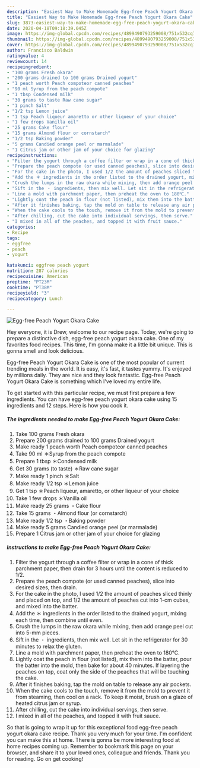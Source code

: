 ```yaml
---
description: "Easiest Way to Make Homemade Egg-free Peach Yogurt Okara Cake"
title: "Easiest Way to Make Homemade Egg-free Peach Yogurt Okara Cake"
slug: 3873-easiest-way-to-make-homemade-egg-free-peach-yogurt-okara-cake
date: 2020-04-18T09:18:39.045Z
image: https://img-global.cpcdn.com/recipes/4899490793259008/751x532cq70/egg-free-peach-yogurt-okara-cake-recipe-main-photo.jpg
thumbnail: https://img-global.cpcdn.com/recipes/4899490793259008/751x532cq70/egg-free-peach-yogurt-okara-cake-recipe-main-photo.jpg
cover: https://img-global.cpcdn.com/recipes/4899490793259008/751x532cq70/egg-free-peach-yogurt-okara-cake-recipe-main-photo.jpg
author: Francisco Baldwin
ratingvalue: 4
reviewcount: 14
recipeingredient:
- "100 grams Fresh okara"
- "200 grams drained to 100 grams Drained yogurt"
- "1 peach worth Peach compoteor canned peaches"
- "90 ml Syrup from the peach compote"
- "1 tbsp Condensed milk"
- "30 grams to taste Raw cane sugar"
- "1 pinch Salt"
- "1/2 tsp Lemon juice"
- "1 tsp Peach liqueur amaretto or other liqueur of your choice"
- "1 few drops Vanilla oil"
- "25 grams Cake flour"
- "15 grams Almond flour or cornstarch"
- "1/2 tsp Baking powder"
- "5 grams Candied orange peel or marmalade"
- "1 Citrus jam or other jam of your choice for glazing"
recipeinstructions:
- "Filter the yogurt through a coffee filter or wrap in a cone of thick parchment paper, then drain for 3 hours until the content is reduced to 1/2."
- "Prepare the peach compote (or used canned peaches), slice into desired sizes, then drain."
- "For the cake in the photo, I used 1/2 the amount of peaches sliced thinly and placed on top, and 1/2 the amount of peaches cut into 1-cm cubes, and mixed into the batter."
- "Add the ＊ ingredients in the order listed to the drained yogurt, mixing each time, then combine until even."
- "Crush the lumps in the raw okara while mixing, then add orange peel cut into 5-mm pieces."
- "Sift in the ・ ingredients, then mix well. Let sit in the refrigerator for 30 minutes to relax the gluten."
- "Line a mold with parchment paper, then preheat the oven to 180℃."
- "Lightly coat the peach in flour (not listed), mix them into the batter, pour the batter into the mold, then bake for about 40 minutes. If layering the peaches on top, coat only the side of the peaches that will be touching the cake."
- "After it finishes baking, tap the mold on table to release any air pockets."
- "When the cake cools to the touch, remove it from the mold to prevent it from steaming, then cool on a rack. To keep it moist, brush on a glaze of heated citrus jam or syrup."
- "After chilling, cut the cake into individual servings, then serve."
- "I mixed in all of the peaches, and topped it with fruit sauce."
categories:
- Recipe
tags:
- eggfree
- peach
- yogurt

katakunci: eggfree peach yogurt 
nutrition: 287 calories
recipecuisine: American
preptime: "PT23M"
cooktime: "PT38M"
recipeyield: "3"
recipecategory: Lunch

---
```



![Egg-free Peach Yogurt Okara Cake](https://img-global.cpcdn.com/recipes/4899490793259008/751x532cq70/egg-free-peach-yogurt-okara-cake-recipe-main-photo.jpg)

Hey everyone, it is Drew, welcome to our recipe page. Today, we're going to prepare a distinctive dish, egg-free peach yogurt okara cake. One of my favorites food recipes. This time, I'm gonna make it a little bit unique. This is gonna smell and look delicious.



Egg-free Peach Yogurt Okara Cake is one of the most popular of current trending meals in the world. It is easy, it's fast, it tastes yummy. It's enjoyed by millions daily. They are nice and they look fantastic. Egg-free Peach Yogurt Okara Cake is something which I've loved my entire life.


To get started with this particular recipe, we must first prepare a few ingredients. You can have egg-free peach yogurt okara cake using 15 ingredients and 12 steps. Here is how you cook it.

<!--inarticleads1-->

##### The ingredients needed to make Egg-free Peach Yogurt Okara Cake:

1. Take 100 grams Fresh okara
1. Prepare 200 grams drained to 100 grams Drained yogurt
1. Make ready 1 peach worth Peach compoteor canned peaches
1. Take 90 ml ＊Syrup from the peach compote
1. Prepare 1 tbsp ＊Condensed milk
1. Get 30 grams (to taste) ＊Raw cane sugar
1. Make ready 1 pinch ＊Salt
1. Make ready 1/2 tsp ＊Lemon juice
1. Get 1 tsp ＊Peach liqueur, amaretto, or other liqueur of your choice
1. Take 1 few drops ＊Vanilla oil
1. Make ready 25 grams ・Cake flour
1. Take 15 grams ・Almond flour (or cornstarch)
1. Make ready 1/2 tsp ・Baking powder
1. Make ready 5 grams Candied orange peel (or marmalade)
1. Prepare 1 Citrus jam or other jam of your choice for glazing




<!--inarticleads2-->

##### Instructions to make Egg-free Peach Yogurt Okara Cake:

1. Filter the yogurt through a coffee filter or wrap in a cone of thick parchment paper, then drain for 3 hours until the content is reduced to 1/2.
1. Prepare the peach compote (or used canned peaches), slice into desired sizes, then drain.
1. For the cake in the photo, I used 1/2 the amount of peaches sliced thinly and placed on top, and 1/2 the amount of peaches cut into 1-cm cubes, and mixed into the batter.
1. Add the ＊ ingredients in the order listed to the drained yogurt, mixing each time, then combine until even.
1. Crush the lumps in the raw okara while mixing, then add orange peel cut into 5-mm pieces.
1. Sift in the ・ ingredients, then mix well. Let sit in the refrigerator for 30 minutes to relax the gluten.
1. Line a mold with parchment paper, then preheat the oven to 180℃.
1. Lightly coat the peach in flour (not listed), mix them into the batter, pour the batter into the mold, then bake for about 40 minutes. If layering the peaches on top, coat only the side of the peaches that will be touching the cake.
1. After it finishes baking, tap the mold on table to release any air pockets.
1. When the cake cools to the touch, remove it from the mold to prevent it from steaming, then cool on a rack. To keep it moist, brush on a glaze of heated citrus jam or syrup.
1. After chilling, cut the cake into individual servings, then serve.
1. I mixed in all of the peaches, and topped it with fruit sauce.




So that is going to wrap it up for this exceptional food egg-free peach yogurt okara cake recipe. Thank you very much for your time. I'm confident you can make this at home. There is gonna be more interesting food at home recipes coming up. Remember to bookmark this page on your browser, and share it to your loved ones, colleague and friends. Thank you for reading. Go on get cooking!

